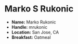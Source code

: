 # Marko S Rukonic

* **Name:** Marko Rukonic
* **Handle:** mrukonic
* **Location:** San Jose, CA
* **Breakfast:** Oatmeal
